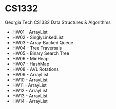 # CS1332
 Georgia Tech CS1332 Data Structures & Algorithms

- HW01 - ArrayList
- HW02 - SinglyLinkedList
- HW03 - Array-Backed Queue
- HW04 - Tree Traversals
- HW05 - Binary Search Tree
- HW06 - MinHeap
- HW07 - HashMap
- HW08 - AVL Rotations
- HW09 - ArrayList
- HW10 - ArrayList
- HW11 - ArrayList
- HW12 - ArrayList
- HW13 - ArrayList
- HW14 - ArrayList
